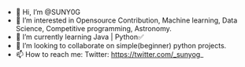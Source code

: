 - 👋 Hi, I’m @SUNY0G
- 👀 I’m interested in Opensource Contribution, Machine learning, Data Science, Competitive programming, Astronomy.
- 🌱 I’m currently learning Java | Python✅
- 💞️ I’m looking to collaborate on simple(beginner) python projects.
- 📫 How to reach me: Twitter: https://twitter.com/_sunyog_

<!---
SUNY0G/SUNY0G is a ✨ special ✨ repository because its `README.md` (this file) appears on your GitHub profile.
You can click the Preview link to take a look at your changes.
--->
